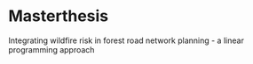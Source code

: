 # Masterthesis
Integrating wildfire risk in forest road network planning - a linear programming approach
